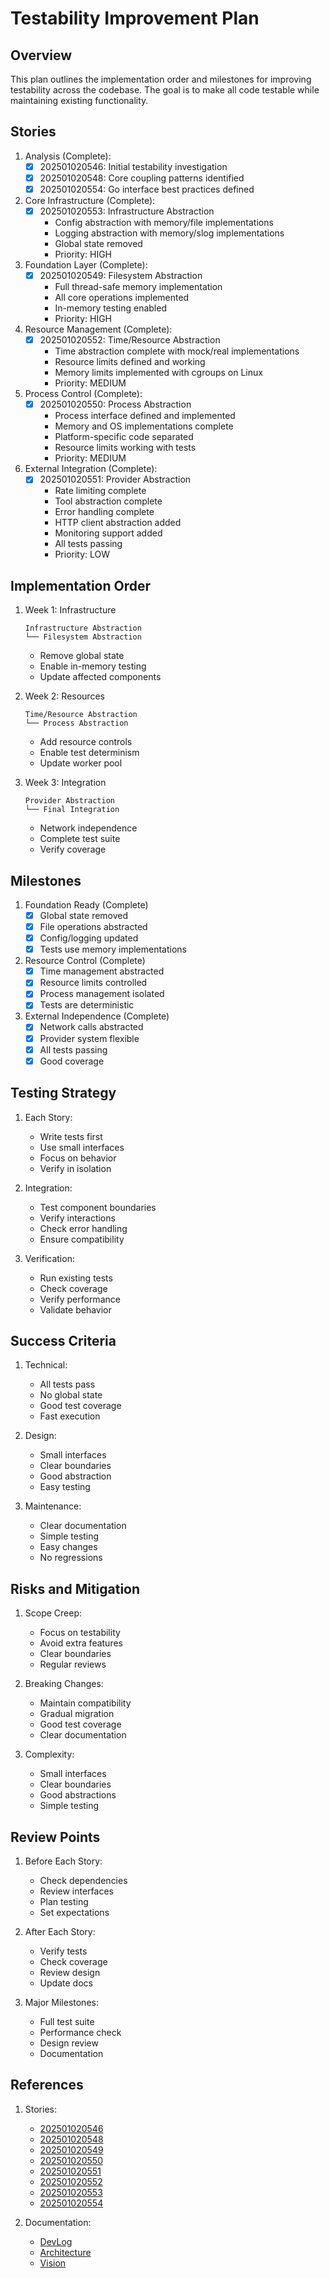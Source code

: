 # Testability Improvement Plan

## Overview
This plan outlines the implementation order and milestones for improving testability across the codebase. The goal is to make all code testable while maintaining existing functionality.

## Stories
1. Analysis (Complete):
   - [x] 202501020546: Initial testability investigation
   - [x] 202501020548: Core coupling patterns identified
   - [x] 202501020554: Go interface best practices defined

2. Core Infrastructure (Complete):
   - [x] 202501020553: Infrastructure Abstraction
     * Config abstraction with memory/file implementations
     * Logging abstraction with memory/slog implementations
     * Global state removed
     * Priority: HIGH

3. Foundation Layer (Complete):
   - [x] 202501020549: Filesystem Abstraction
     * Full thread-safe memory implementation
     * All core operations implemented
     * In-memory testing enabled
     * Priority: HIGH

4. Resource Management (Complete):
   - [x] 202501020552: Time/Resource Abstraction
     * Time abstraction complete with mock/real implementations
     * Resource limits defined and working
     * Memory limits implemented with cgroups on Linux
     * Priority: MEDIUM

5. Process Control (Complete):
   - [x] 202501020550: Process Abstraction
     * Process interface defined and implemented
     * Memory and OS implementations complete
     * Platform-specific code separated
     * Resource limits working with tests
     * Priority: MEDIUM

6. External Integration (Complete):
   - [x] 202501020551: Provider Abstraction
     * Rate limiting complete
     * Tool abstraction complete
     * Error handling complete
     * HTTP client abstraction added
     * Monitoring support added
     * All tests passing
     * Priority: LOW

## Implementation Order

1. Week 1: Infrastructure
   ```
   Infrastructure Abstraction
   └── Filesystem Abstraction
   ```
   - Remove global state
   - Enable in-memory testing
   - Update affected components

2. Week 2: Resources
   ```
   Time/Resource Abstraction
   └── Process Abstraction
   ```
   - Add resource controls
   - Enable test determinism
   - Update worker pool

3. Week 3: Integration
   ```
   Provider Abstraction
   └── Final Integration
   ```
   - Network independence
   - Complete test suite
   - Verify coverage

## Milestones

1. Foundation Ready (Complete)
   - [x] Global state removed
   - [x] File operations abstracted
   - [x] Config/logging updated
   - [x] Tests use memory implementations

2. Resource Control (Complete)
   - [x] Time management abstracted
   - [x] Resource limits controlled
   - [x] Process management isolated
   - [x] Tests are deterministic

3. External Independence (Complete)
   - [x] Network calls abstracted
   - [x] Provider system flexible
   - [x] All tests passing
   - [x] Good coverage

## Testing Strategy

1. Each Story:
   - Write tests first
   - Use small interfaces
   - Focus on behavior
   - Verify in isolation

2. Integration:
   - Test component boundaries
   - Verify interactions
   - Check error handling
   - Ensure compatibility

3. Verification:
   - Run existing tests
   - Check coverage
   - Verify performance
   - Validate behavior

## Success Criteria

1. Technical:
   - All tests pass
   - No global state
   - Good test coverage
   - Fast execution

2. Design:
   - Small interfaces
   - Clear boundaries
   - Good abstraction
   - Easy testing

3. Maintenance:
   - Clear documentation
   - Simple testing
   - Easy changes
   - No regressions

## Risks and Mitigation

1. Scope Creep:
   - Focus on testability
   - Avoid extra features
   - Clear boundaries
   - Regular reviews

2. Breaking Changes:
   - Maintain compatibility
   - Gradual migration
   - Good test coverage
   - Clear documentation

3. Complexity:
   - Small interfaces
   - Clear boundaries
   - Good abstractions
   - Simple testing

## Review Points

1. Before Each Story:
   - Check dependencies
   - Review interfaces
   - Plan testing
   - Set expectations

2. After Each Story:
   - Verify tests
   - Check coverage
   - Review design
   - Update docs

3. Major Milestones:
   - Full test suite
   - Performance check
   - Design review
   - Documentation

## References

1. Stories:
   - [202501020546](202501020546-story-improve-testability.md)
   - [202501020548](202501020548-story-identify-coupling-patterns.md)
   - [202501020549](202501020549-story-implement-filesystem-abstraction.md)
   - [202501020550](202501020550-story-implement-process-abstraction.md)
   - [202501020551](202501020551-story-implement-provider-abstraction.md)
   - [202501020552](202501020552-story-implement-time-resource-abstraction.md)
   - [202501020553](202501020553-story-implement-infrastructure-abstraction.md)
   - [202501020554](202501020554-story-apply-interface-patterns.md)

2. Documentation:
   - [DevLog](../dev_log.md)
   - [Architecture](../architecture.md)
   - [Vision](../vision.md)
